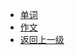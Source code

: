 * [单词](/postgraduate/english/vocabulary/)
* [作文](/postgraduate/english/write/)
* [返回上一级](/postgraduate/)